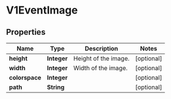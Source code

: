 

# V1EventImage


## Properties

Name | Type | Description | Notes
------------ | ------------- | ------------- | -------------
**height** | **Integer** | Height of the image. |  [optional]
**width** | **Integer** | Width of the image. |  [optional]
**colorspace** | **Integer** |  |  [optional]
**path** | **String** |  |  [optional]



